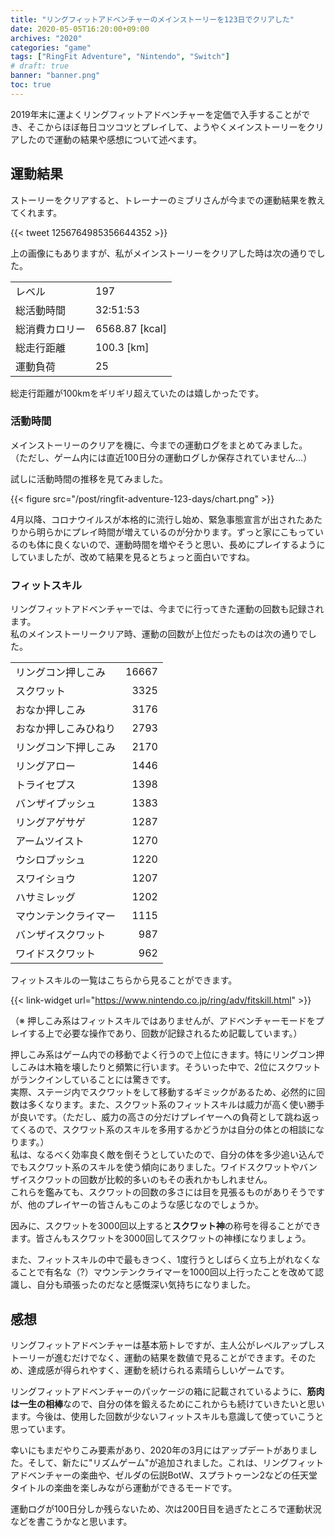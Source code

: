 ```yaml
---
title: "リングフィットアドベンチャーのメインストーリーを123日でクリアした"
date: 2020-05-05T16:20:00+09:00
archives: "2020"
categories: "game"
tags: ["RingFit Adventure", "Nintendo", "Switch"]
# draft: true
banner: "banner.png"
toc: true
---
```


2019年末に運よくリングフィットアドベンチャーを定価で入手することができ、そこからほぼ毎日コツコツとプレイして、ようやくメインストーリーをクリアしたので運動の結果や感想について述べます。

<!--more-->

## 運動結果

ストーリーをクリアすると、トレーナーのミブリさんが今までの運動結果を教えてくれます。

{{< tweet 1256764985356644352 >}}

上の画像にもありますが、私がメインストーリーをクリアした時は次の通りでした。

|     |     |
| :-- | :-- |
| レベル | 197 |
| 総活動時間 | 32:51:53 |
| 総消費カロリー | 6568.87 [kcal] |
| 総走行距離 | 100.3 [km] |
| 運動負荷 | 25 |

総走行距離が100kmをギリギリ超えていたのは嬉しかったです。

### 活動時間

メインストーリーのクリアを機に、今までの運動ログをまとめてみました。  
（ただし、ゲーム内には直近100日分の運動ログしか保存されていません…）

試しに活動時間の推移を見てみました。

{{< figure src="/post/ringfit-adventure-123-days/chart.png" >}}

4月以降、コロナウイルスが本格的に流行し始め、緊急事態宣言が出されたあたりから明らかにプレイ時間が増えているのが分かります。ずっと家にこもっているのも体に良くないので、運動時間を増やそうと思い、長めにプレイするようにしていましたが、改めて結果を見るとちょっと面白いですね。

### フィットスキル

リングフィットアドベンチャーでは、今までに行ってきた運動の回数も記録されます。  
私のメインストーリークリア時、運動の回数が上位だったものは次の通りでした。

|     |     |
| :-- | --: |
| リングコン押しこみ | 16667 |
| スクワット | 3325 |
| おなか押しこみ | 3176 |
| おなか押しこみひねり | 2793 |
| リングコン下押しこみ | 2170 |
| リングアロー | 1446 |
| トライセプス | 1398 |
| バンザイプッシュ | 1383 |
| リングアゲサゲ | 1287 |
| アームツイスト | 1270 |
| ウシロプッシュ | 1220 |
| スワイショウ | 1207 |
| ハサミレッグ | 1202 |
| マウンテンクライマー | 1115 |
| バンザイスクワット | 987 |
| ワイドスクワット | 962 |

フィットスキルの一覧はこちらから見ることができます。

{{< link-widget url="https://www.nintendo.co.jp/ring/adv/fitskill.html" >}}

（※ 押しこみ系はフィットスキルではありませんが、アドベンチャーモードをプレイする上で必要な操作であり、回数が記録されるため記載しています。）

押しこみ系はゲーム内での移動でよく行うので上位にきます。特にリングコン押しこみは木箱を壊したりと頻繁に行います。そういった中で、2位にスクワットがランクインしていることには驚きです。  
実際、ステージ内でスクワットをして移動するギミックがあるため、必然的に回数は多くなります。また、スクワット系のフィットスキルは威力が高く使い勝手が良いです。（ただし、威力の高さの分だけプレイヤーへの負荷として跳ね返ってくるので、スクワット系のスキルを多用するかどうかは自分の体との相談になります。）  
私は、なるべく効率良く敵を倒そうとしていたので、自分の体を多少追い込んででもスクワット系のスキルを使う傾向にありました。ワイドスクワットやバンザイスクワットの回数が比較的多いのもその表れかもしれません。  
これらを鑑みても、スクワットの回数の多さには目を見張るものがありそうですが、他のプレイヤーの皆さんもこのような感じなのでしょうか。  

因みに、スクワットを3000回以上すると**スクワット神**の称号を得ることができます。皆さんもスクワットを3000回してスクワットの神様になりましょう。

また、フィットスキルの中で最もきつく、1度行うとしばらく立ち上がれなくなることで有名な（?）マウンテンクライマーを1000回以上行ったことを改めて認識し、自分も頑張ったのだなと感慨深い気持ちになりました。

## 感想

リングフィットアドベンチャーは基本筋トレですが、主人公がレベルアップしストーリーが進むだけでなく、運動の結果を数値で見ることができます。そのため、達成感が得られやすく、運動を続けられる素晴らしいゲームです。

リングフィットアドベンチャーのパッケージの箱に記載されているように、**筋肉は一生の相棒**なので、自分の体を鍛えるためにこれからも続けていきたいと思います。今後は、使用した回数が少ないフィットスキルも意識して使っていこうと思っています。

幸いにもまだやりこみ要素があり、2020年の3月にはアップデートがありました。そして、新たに"リズムゲーム"が追加されました。これは、リングフィット アドベンチャーの楽曲や、ゼルダの伝説BotW、スプラトゥーン2などの任天堂タイトルの楽曲を楽しみながら運動ができるモードです。

運動ログが100日分しか残らないため、次は200日目を過ぎたところで運動状況などを書こうかなと思います。